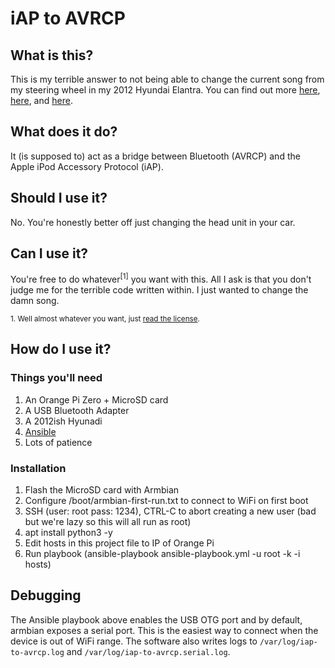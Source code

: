 # iAP to AVRCP

## What is this?
This is my terrible answer to not being able to change the current song from my steering wheel in my 2012 Hyundai Elantra. You can find out more [here](https://nadav.ca/2021/01/29/car-stereo-part-1/), [here](https://nadav.ca/2021/02/11/car-stereo-part-2/), and [here](https://nadav.ca/2021/03/06/car-stereo-part-3/).

## What does it do?
It (is supposed to) act as a bridge between Bluetooth (AVRCP) and the Apple iPod Accessory Protocol (iAP). 

## Should I use it?
No. You're honestly better off just changing the head unit in your car.

## Can I use it?
You're free to do whatever<sup>[1]</sup> you want with this. All I ask is that you don't judge me for the terrible code written within. I just wanted to change the damn song. 

<sub>1. Well almost whatever you want, just [read the license](LICENSE). <sub>
  
## How do I use it?

### Things you'll need
1. An Orange Pi Zero + MicroSD card
2. A USB Bluetooth Adapter
3. A 2012ish Hyunadi
4. [Ansible](https://docs.ansible.com/ansible/latest/index.html)
4. Lots of patience 

### Installation
1. Flash the MicroSD card with Armbian
2. Configure /boot/armbian-first-run.txt to connect to WiFi on first boot
3. SSH (user: root pass: 1234), CTRL-C to abort creating a new user (bad but we're lazy so this will all run as root)
4. apt install python3 -y
6. Edit hosts in this project file to IP of Orange Pi
7. Run playbook (ansible-playbook ansible-playbook.yml -u root -k -i hosts)

## Debugging
The Ansible playbook above enables the USB OTG port and by default, armbian exposes a serial port. This is the easiest way to connect when the device is out of WiFi range.
The software also writes logs to `/var/log/iap-to-avrcp.log` and `/var/log/iap-to-avrcp.serial.log`.

